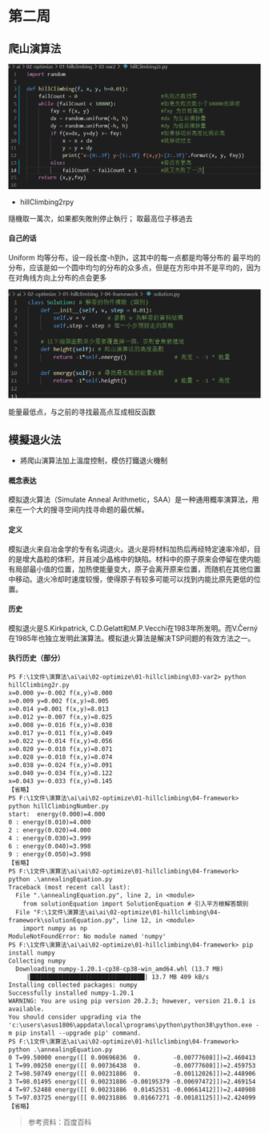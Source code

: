 # 第二周

## 爬山演算法

![image](https://github.com/lzc2021/ai109b/blob/main/image/%E5%9B%BE%E7%89%875.png)
* hillClimbing2rpy

隨機取一萬次，如果都失敗則停止執行；
取最高位子移過去

#### 自己的话

Uniform 均等分布，设一段长度-h到h，这其中的每一点都是均等分布的
最平均的分布，应该是如一个圆中均匀的分布的众多点，但是在方形中并不是平均的，因为在对角线方向上分布的点会更多

![image](https://github.com/lzc2021/ai109b/blob/main/image/图片6.png)

能量最低点，与之前的寻找最高点互成相反函数

## 模擬退火法

* 將爬山演算法加上溫度控制，模仿打鐵退火機制
#### 概念表达

模拟退火算法（Simulate Anneal Arithmetic，SAA）是一种通用概率演算法，用来在一个大的搜寻空间内找寻命题的最优解。

#### 定义

模拟退火来自冶金学的专有名词退火。退火是将材料加热后再经特定速率冷却，目的是增大晶粒的体积，并且减少晶格中的缺陷。材料中的原子原来会停留在使内能有局部最小值的位置，加热使能量变大，原子会离开原来位置，而随机在其他位置中移动。退火冷却时速度较慢，使得原子有较多可能可以找到内能比原先更低的位置。

#### 历史

模拟退火是S.Kirkpatrick, C.D.Gelatt和M.P.Vecchi在1983年所发明。而V.Čern&yacute;在1985年也独立发明此演算法。模拟退火算法是解决TSP问题的有效方法之一。

#### 执行历史（部分）
```
PS F:\1文件\演算法\ai\ai\02-optimize\01-hillclimbing\03-var2> python hillClimbing2r.py
x=0.000 y=-0.002 f(x,y)=8.000
x=0.009 y=0.002 f(x,y)=8.005 
x=0.014 y=0.001 f(x,y)=8.013 
x=0.012 y=-0.007 f(x,y)=8.025
x=0.008 y=-0.016 f(x,y)=8.038
x=0.017 y=-0.011 f(x,y)=8.049
x=0.022 y=-0.014 f(x,y)=8.056
x=0.020 y=-0.018 f(x,y)=8.071
x=0.028 y=-0.018 f(x,y)=8.074
x=0.038 y=-0.024 f(x,y)=8.091
x=0.040 y=-0.034 f(x,y)=8.122
x=0.043 y=-0.033 f(x,y)=8.145
【省略】
PS F:\1文件\演算法\ai\ai\02-optimize\01-hillclimbing\04-framework> python hillClimbingNumber.py
start:  energy(0.000)=4.000
0 : energy(0.010)=4.000 
2 : energy(0.020)=4.000 
4 : energy(0.030)=3.999 
6 : energy(0.040)=3.998 
9 : energy(0.050)=3.998 
【省略】
PS F:\1文件\演算法\ai\ai\02-optimize\01-hillclimbing\04-framework> python .\annealingEquation.py
Traceback (most recent call last):
  File ".\annealingEquation.py", line 2, in <module>
    from solutionEquation import SolutionEquation # 引入平方根解答類別
  File "F:\1文件\演算法\ai\ai\02-optimize\01-hillclimbing\04-framework\solutionEquation.py", line 12, in <module>   
    import numpy as np
ModuleNotFoundError: No module named 'numpy'
PS F:\1文件\演算法\ai\ai\02-optimize\01-hillclimbing\04-framework> pip install numpy
Collecting numpy
  Downloading numpy-1.20.1-cp38-cp38-win_amd64.whl (13.7 MB)
     |████████████████████████████████| 13.7 MB 409 kB/s 
Installing collected packages: numpy
Successfully installed numpy-1.20.1
WARNING: You are using pip version 20.2.3; however, version 21.0.1 is available.
You should consider upgrading via the 'c:\users\asus1806\appdata\local\programs\python\python38\python.exe -m pip install --upgrade pip' command.
PS F:\1文件\演算法\ai\ai\02-optimize\01-hillclimbing\04-framework> python .\annealingEquation.py
0 T=99.50000 energy([[ 0.00696836  0.         -0.00777608]])=2.460413
1 T=99.00250 energy([[ 0.00736438  0.         -0.00777608]])=2.459753
2 T=98.50749 energy([[ 0.00231886  0.         -0.00112026]])=2.448906
3 T=98.01495 energy([[ 0.00231886 -0.00195379 -0.00697472]])=2.469154
4 T=97.52488 energy([[ 0.00231886  0.01452531 -0.00661412]])=2.440908
5 T=97.03725 energy([[ 0.00231886  0.01667271 -0.00181125]])=2.424099
【省略】
```
> 参考资料：百度百科

